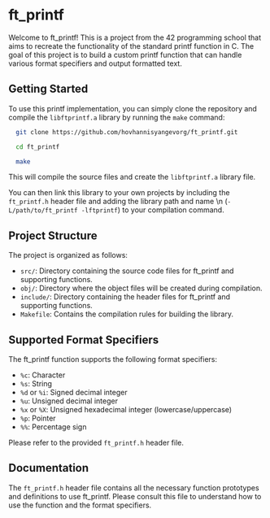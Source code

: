 # ft_printf

Welcome to ft_printf! This is a project from the 42 programming school that aims to recreate the functionality of the standard printf function in C. The goal of this project is to build a custom printf function that can handle various format specifiers and output formatted text.

## Getting Started

To use this printf implementation, you can simply clone the repository and compile the `libftprintf.a` library by running the `make` command:
```bash
  git clone https://github.com/hovhannisyangevorg/ft_printf.git
```
```bash
  cd ft_printf
```
```bash
  make
```


This will compile the source files and create the `libftprintf.a` library file.

You can then link this library to your own projects by including the `ft_printf.h` header file and adding the
library path and name \n (`-L/path/to/ft_printf -lftprintf`) to your compilation command.

## Project Structure

The project is organized as follows:

- `src/`: Directory containing the source code files for ft_printf and supporting functions.
- `obj/`: Directory where the object files will be created during compilation.
- `include/`: Directory containing the header files for ft_printf and supporting functions.
- `Makefile`: Contains the compilation rules for building the library.

## Supported Format Specifiers

The ft_printf function supports the following format specifiers:

- `%c`: Character
- `%s`: String
- `%d` or `%i`: Signed decimal integer
- `%u`: Unsigned decimal integer
- `%x` or `%X`: Unsigned hexadecimal integer (lowercase/uppercase)
- `%p`: Pointer
- `%%`: Percentage sign

Please refer to the provided `ft_printf.h` header file.

## Documentation

The `ft_printf.h` header file contains all the necessary function prototypes and definitions to use ft_printf. Please consult this file to understand how to use the function and the format specifiers.
